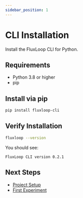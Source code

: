 ```yaml
---
sidebar_position: 1
---
```


# CLI Installation

Install the FluxLoop CLI for Python.

## Requirements

- Python 3.8 or higher
- pip

## Install via pip

```bash
pip install fluxloop-cli
```

## Verify Installation

```bash
fluxloop --version
```

You should see:
```
FluxLoop CLI version 0.2.1
```

## Next Steps

- [Project Setup](./project-setup)
- [First Experiment](./first-experiment)
